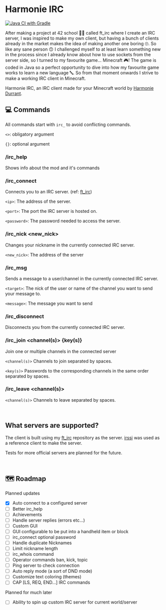 # Harmonie IRC

[![Java CI with Gradle](https://github.com/harmonie-durrant/harmonie-irc/actions/workflows/gradle.yml/badge.svg)](https://github.com/harmonie-durrant/harmonie-irc/actions/workflows/gradle.yml)

After making a project at 42 school 👩‍🎓 called ft_irc where I create an IRC server, I was inspired to make my own client, but having a bunch of clients already in the market makes the idea of making another one boring 🙄.
So like any sane person 🙃 I challenged myself to at least learn something new in the process since I already know about how to use sockets from the server side, so I turned to my favourite game... Minecraft 🎮!
The game is coded in Java so a perfect opportunity to dive into how my favourite game works to learn a new language 🔤.
So from that moment onwards I strive to make a working IRC client in Minecraft.

Harmonie IRC, an IRC client made for your Minecraft world by [Harmonie Durrant](https://github.com/harmonie-durrant).

## 💻 Commands

All commands start with `irc_` to avoid conflicting commands.

`<>`: obligatory argument

`{}`: optional argument


### /irc_help

Shows info about the mod and it's commands

### /irc_connect <ip> <port> <password>

Connects you to an IRC server. (ref: [ft_irc](https://github.com/harmonie-durrant/ft_irc))

`<ip>`: The address of the server.

`<port>`: The port the IRC server is hosted on.

`<password>`: The password needed to access the server.

### /irc_nick <new_nick>

Changes your nickname in the currently connected IRC server.

`<new_nick>`: The address of the server

### /irc_msg <target> <message>

Sends a message to a user/channel in the currently connected IRC server.

`<target>`: The nick of the user or name of the channel you want to send your message to.

`<message>`: The message you want to send

### /irc_disconnect

Disconnects you from the currently connected IRC server.

### /irc_join <channel(s)> {key(s)}

Join one or multiple channels in the connected server

`<channel(s)>` Channels to join separated by spaces.

`<key(s)>` Passwords to the corresponding channels in the same order separated by spaces.

### /irc_leave <channel(s)>

`<channel(s)>` Channels to leave separated by spaces.

<br>

## What servers are supported?

The client is built using my [ft_irc](https://github.com/harmonie-durrant/ft_irc) repository as the server. [irssi](https://irssi.org) was used as a reference client to make the server.

Tests for more official servers are planned for the future.

<br>

## 🗺️ Roadmap

Planned updates
- [x] Auto connect to a configured server
- [ ] Better irc_help
- [ ] Achievements
- [ ] Handle server replies (errors etc...)
- [ ] Custom GUI
- [ ] GUI configurable to be put into a handheld item or block
- [ ] irc_connect optional password
- [ ] Handle duplicate Nicknames
- [ ] Limit nickname length
- [ ] irc_whois command
- [ ] Operator commands ban, kick, topic
- [ ] Ping server to check connection
- [ ] Auto reply mode (a sort of DND mode)
- [ ] Customize text coloring (themes)
- [ ] CAP [LS, REQ, END...] IRC commands

Planned for much later
- [ ] Ability to spin up custom IRC server for current world/server
